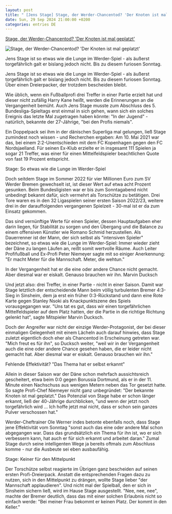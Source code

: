 ```yaml
---
layout: post
title: " [Jens Stage] Stage, der Werder-Chancentod? 'Der Knoten ist mal geplatzt'"
date: Sun, 29 Sep 2024 21:00:00 +0200
categories: entries DE
---
```

[Stage, der Werder-Chancentod? 'Der Knoten ist mal geplatzt'](https://www.kicker.de/stage-der-werder-chancentod-der-bekannte-knoten-ist-mal-geplatzt-1055218/artikel)

![Stage, der Werder-Chancentod? 'Der Knoten ist mal geplatzt'](https://derivates.kicker.de/image/upload/c_crop%2Cx_0%2Cy_417%2Cw_4000%2Ch_2250/w_1200%2Cq_auto/v1/2024/09/29/84af7d67-9a0c-4838-9878-3cdecbfd381f.jpeg)

Jens Stage ist so etwas wie die Lunge im Werder-Spiel - als äußerst torgefährlich galt er bislang jedoch nicht. Bis zu diesem furiosen Sonntag.

Jens Stage ist so etwas wie die Lunge im Werder-Spiel - als äußerst torgefährlich galt er bislang jedoch nicht. Bis zu diesem furiosen Sonntag. Über einen Dreierpacker, der trotzdem bescheiden bleibt.

Wie üblich, wenn ein Fußballprofi drei Treffer in einer Partie erzielt hat und dieser nicht zufällig Harry Kane heißt, werden die Erinnerungen an die Vergangenheit bemüht. Auch Jens Stage musste zum Abschluss des 5. Bundesliga-Spieltags erst einmal in sich gehen, wann sich ein solches Ereignis das letzte Mal zugetragen haben könnte: "In der Jugend" - natürlich, bekannte der 27-Jährige, "bei den Profis niemals".

Ein Doppelpack sei ihm in der dänischen Superliga mal gelungen, ließ Stage zumindest noch wissen - und Recherchen ergaben: Am 10. Mai 2021 war das, bei einem 2:2-Unentschieden mit dem FC Kopenhagen gegen den FC Nordsjaelland. Für seinen Ex-Klub erzielte er in insgesamt 111 Spielen ja sogar 21 Treffer, was einer für einen Mittelfeldspieler beachtlichen Quote von fast 19 Prozent entspricht.

Stage: So etwas wie die Lunge im Werder-Spiel

Doch seitdem Stage im Sommer 2022 für vier Millionen Euro zum SV Werder Bremen gewechselt ist, ist dieser Wert auf etwa acht Prozent gesunken. Beim Bundesligisten war er bis zum Sonntagabend nicht unbedingt bekannt dafür, sich vermehrt als Torschütze zu betätigen. Drei Tore waren es in den 32 Ligaspielen seiner ersten Saison 2022/23, weitere drei in der darauffolgenden vergangenen Spielzeit - 30-mal ist er da zum Einsatz gekommen.

Das sind vernünftige Werte für einen Spieler, dessen Hauptaufgaben eher darin liegen, für Stabilität zu sorgen und den Übergang und die Balance zu einem offensiven Künstler wie Romano Schmid herzustellen. Als Dauerrenner ist der Mann, der sich selbst als "intensiven Spieler" bezeichnet, so etwas wie die Lunge im Werder-Spiel: Immer wieder zieht der Däne zu langen Läufen an, reißt somit wertvolle Räume. Auch Leiter Profifußball und Ex-Profi Peter Niemeyer sagte mit so einiger Anerkennung: "Er macht Meter für die Mannschaft. Meter, die wehtun."

In der Vergangenheit hat er die eine oder andere Chance nicht gemacht. Aber diesmal war er eiskalt. Genauso brauchen wir ihn. Marvin Ducksch

Und jetzt also: drei Treffer, in einer Partie - nicht in einer Saison. Damit war Stage letztlich der entscheidende Mann beim völlig turbulenten Bremer 4:3-Sieg in Sinsheim, dem ja erst ein früher 0:3-Rückstand und dann eine Rote Karte gegen Stanley Nsoki als Knackpunktszene des Spiels vorausgegangen war. "Uns tat es gut, dass wir einen torgefährlichen Mittelfeldspieler auf dem Platz hatten, der die Partie in die richtige Richtung gelenkt hat", sagte Mitspieler Marvin Ducksch.

Doch der Angreifer war nicht der einzige Werder-Protagonist, der bei dieser einmaligen Gelegenheit mit einem Lächeln auch darauf hinwies, dass Stage zuletzt eigentlich doch eher als Chancentod in Erscheinung getreten war. "Mich freut es für ihn", so Ducksch weiter, "weil wir in der Vergangenheit auch die eine oder andere Chance gesehen haben, die er leider nicht gemacht hat. Aber diesmal war er eiskalt. Genauso brauchen wir ihn."

Fehlende Effektivität? "Das Thema hat er selbst erkannt"

Allein in dieser Saison war der Däne schon mehrfach aussichtsreich gescheitert, etwa beim 0:0 gegen Borussia Dortmund, als er in der 11. Minute einen Nachschuss aus wenigen Metern neben das Tor gesetzt hatte. So sagte Profi-Chef Niemeyer nicht ganz unbegründet: "Der bekannte Knoten ist mal geplatzt." Das Potenzial von Stage habe er schon länger erkannt, ließ der 40-Jährige durchblicken, "und wenn der jetzt noch torgefährlich wird … Ich hoffe jetzt mal nicht, dass er schon sein ganzes Pulver verschossen hat."

Werder-Cheftrainer Ole Werner indes betonte ebenfalls noch, dass Stage jene Effektivität vom Sonntag "sonst auch das eine oder andere Mal schon abgegangen war. Dass das grundsätzlich ein Thema für ihn ist, wo er sich verbessern kann, hat auch er für sich erkannt und arbeitet daran." Zumal Stage durch seine intelligenten Wege ja bereits oftmals zum Abschluss komme - nur die Ausbeute sei eben ausbaufähig.

Stage: Keiner für den Mittelpunkt

Der Torschütze selbst reagierte im Übrigen ganz bescheiden auf seinen ersten Profi-Dreierpack. Anstatt die entsprechenden Fragen dazu zu nutzen, sich in den Mittelpunkt zu drängen, wollte Stage lieber "der Mannschaft applaudieren". Und nicht mal der Spielball, den er sich in Sinsheim sichern ließ, wird im Hause Stage ausgestellt. "Nee, nee, nee", machte der Bremer deutlich, dass das mit einer solchen Erlaubnis nicht so einfach werde: "Bei meiner Frau bekommt er keinen Platz. Der kommt in den Keller."


